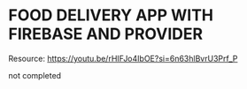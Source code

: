 # FOOD DELIVERY APP WITH FIREBASE AND PROVIDER

Resource: https://youtu.be/rHIFJo4IbOE?si=6n63hlBvrU3Prf_P


not completed 

